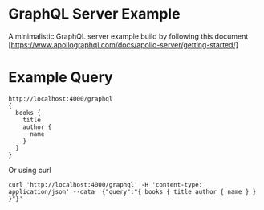 # GraphQL Server Example

A minimalistic GraphQL server example build by following this document
[https://www.apollographql.com/docs/apollo-server/getting-started/]

# Example Query

```
http://localhost:4000/graphql
{
  books {
    title
    author {
      name
    }
  }
}
```
Or using curl
```
curl 'http://localhost:4000/graphql' -H 'content-type: application/json' --data '{"query":"{ books { title author { name } } }"}'
```
